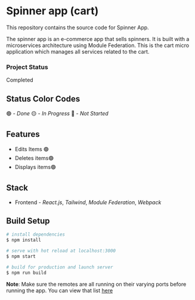 # Spinner app (cart)
This repository contains the source code for Spinner App.

The spinner app is an e-commerce app that sells spinners. It is built with a microservices architecture using Module Federation. This is the cart micro application which manages all services related to the cart.

### Project Status
Completed

## Status Color Codes
🟢 - _Done_
🟡 - _In Progress_
🔴 - _Not Started_

## Features
- Edits Items 🟢
- Deletes items🟢
- Displays items🟢

## Stack
- Frontend - _React.js_, _Tailwind_, _Module Federation_, _Webpack_

## Build Setup

```bash
# install dependencies
$ npm install

# serve with hot reload at localhost:3000
$ npm start

# build for production and launch server
$ npm run build

```

**Note**: Make sure the remotes are all running on their varying ports before running the app. You can view that list [here](https://github.com/ty-codes/spinner-cart/blob/main/webpack.config.js)
